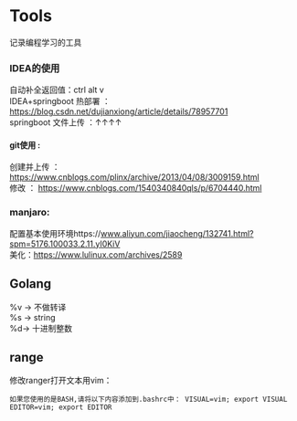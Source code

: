 # Tools
记录编程学习的工具

### IDEA的使用
自动补全返回值：ctrl alt v  
IDEA+springboot 热部署 ：https://blog.csdn.net/dujianxiong/article/details/78957701  
springboot 文件上传 ：↑↑↑↑

#### git使用 : 
创建并上传 ： https://www.cnblogs.com/plinx/archive/2013/04/08/3009159.html  
修改 ： https://www.cnblogs.com/1540340840qls/p/6704440.html

### manjaro:
配置基本使用环境https://www.aliyun.com/jiaocheng/132741.html?spm=5176.100033.2.11.yI0KiV  
美化：https://www.lulinux.com/archives/2589

  
## Golang
%v -> 不做转译  
%s -> string  
%d-> 十进制整数

## range
修改ranger打开文本用vim：
```
如果您使用的是BASH,请将以下内容添加到.bashrc中： VISUAL=vim; export VISUAL EDITOR=vim; export EDITOR
```

